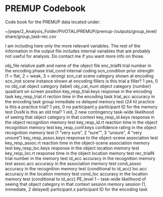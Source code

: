 # PREMUP Codebook

Code book for the PREMUP data located under:

~/pepe/2_Analysis_Folder/PIVOTAL/PREMUP/premup-<VERSION>/outputs/group_level/share/group_task-rec.csv


I am including here only the more relevant variables. The rest of the information in the output file includes internal variables that are probably not useful for analysis. Do contact me if you want more info on those.

obj_file	relative path and name of the object file
enc_trialN	trial number in the encoding phase
trial_cond	internal coding
scn_condition	prior strength (1 = flat, 2 = weak, 3 = strong)
scn_cat	scene category shown at encoding
scn_inst	scene instance shown at encoding
fillers	is this trial a filler? 1 yes, 0 no
obj_cat	object category (label)
obj_cat_num	object category (number)
quadrant	on screen position
key_resp_trial.keys	response in the encoding task
key_resp_trial.rt	rection time in the encoding task
trial_acc	accuracy in the encoding task
group	inmediate vs delayed memory test (24 h)
practice	is this a practice trial? 1 yes, 0 no
participant.y	participant ID for the memory test
OvsN	is this an old trial? 1 old, 2 new
contingency	task-wide likelihood of seeing that object category in that context
key_resp_id.keys	response in the object recognition memory test
key_resp_id.rt	reaction time in the object recognition memory test
key_resp_conf.keys	confidence rating in the object recognition memory test (1 “very sure”, 2 “sure””, 3  “unsure”, 4 “very unsure”)
key_resp_assoc.keys	response to the object-scene association test
key_resp_assoc.rt	reaction time in the object-scene association memory test
key_resp_loc.keys	response in the object location memory test
key_resp_loc.rt	response time in the object location memory test
rec_trialN	trial number in the memory test
id_acc	accuracy in the recognition memory test
assoc.acc	accuracy in the association memory test
cond_assoc	accuracy in the recognition memory test (conditional to id_acc)
loc.acc	accuracy in the location memory test
cond_loc	accuracy in the location memory test (conditional to id_acc)
PE_level	1 – task-wide likelihood of  seeing that object category in that context
session	memory session (1, immediate, 2 delayed)
participant.x	participant ID for the encoding task
